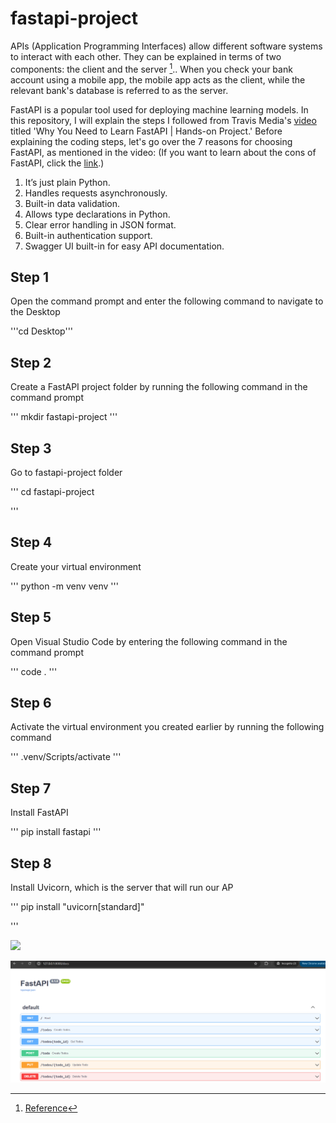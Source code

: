 # fastapi-project

APIs (Application Programming Interfaces) allow different software systems to interact with each other. They can be explained in terms of two components: the client and the server [^1].. When you check your bank account using a mobile app, the mobile app acts as the client, while the relevant bank's database is referred to as the server.

FastAPI is a popular tool used for deploying machine learning models. In this repository, I will explain the steps I followed from Travis Media's [video](https://www.youtube.com/watch?v=cbASjoZZGIw) titled 'Why You Need to Learn FastAPI | Hands-on Project.' Before explaining the coding steps, let's go over the 7 reasons for choosing FastAPI, as mentioned in the video: (If you want to learn about the cons of FastAPI, click the [link](https://medium.com/sciforce/serving-ml-model-as-an-api-sharing-our-experience-aab8fbfdc27d).)

1.  It’s just plain Python.
2.  Handles requests asynchronously.
3.  Built-in data validation.
4.  Allows type declarations in Python.
5.  Clear error handling in JSON format.
6.  Built-in authentication support.
7.  Swagger UI built-in for easy API documentation.

## Step 1
Open the command prompt and enter the following command to navigate to the Desktop

'''cd Desktop'''
## Step 2 
Create a FastAPI project folder by running the following command in the command prompt

'''
mkdir fastapi-project
'''

## Step 3 
Go to fastapi-project folder

'''
cd fastapi-project

'''
## Step 4

Create your virtual environment

'''
python -m venv venv
'''
## Step 5

Open Visual Studio Code by entering the following command in the command prompt

'''
code .
'''

## Step 6

Activate the virtual environment you created earlier by running the following command

'''
.venv/Scripts/activate
'''

## Step 7

Install FastAPI

'''
pip install fastapi
'''

## Step 8

Install Uvicorn, which is the server that will run our AP

'''
pip install "uvicorn[standard]"

'''





<img src="[https://github.com/favicon.ico](https://github.com/f-kuzey-edes-huyal/fastapi-project/blob/main/fastapi_img.png)" width="15">

![screenshot](https://github.com/f-kuzey-edes-huyal/fastapi-project/blob/main/fastapi_img.png)


[^1]: [Reference](https://aws.amazon.com/what-is/api/)


